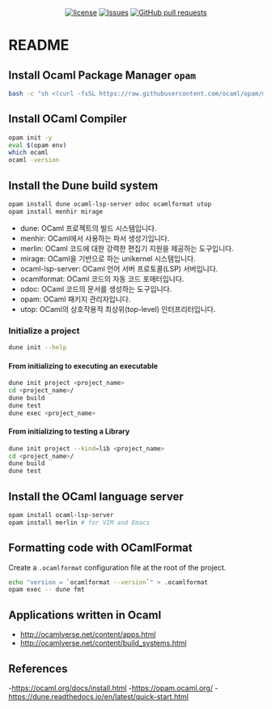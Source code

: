 <p align="center">
  <a href="https://github.com/mingyuchoo/ocaml-study-series/blob/main/LICENSE"><img alt="license" src="https://img.shields.io/github/license/mingyuchoo/ocaml-study-series"/></a>
  <a href="https://github.com/mingyuchoo/ocaml-study-series/issues"><img alt="Issues" src="https://img.shields.io/github/issues/mingyuchoo/ocaml-study-series?color=appveyor" /></a>
  <a href="https://github.com/mingyuchoo/ocaml-study-series/pulls"><img alt="GitHub pull requests" src="https://img.shields.io/github/issues-pr/mingyuchoo/ocaml-study-series?color=appveyor" /></a>
</p>

# README

## Install Ocaml Package Manager `opam`

```bash
bash -c "sh <(curl -fsSL https://raw.githubusercontent.com/ocaml/opam/master/shell/install.sh)"
```

## Install OCaml Compiler

```bash
opam init -y
eval $(opam env)
which ocaml
ocaml -version
```

## Install the Dune build system

```bash
opam install dune ocaml-lsp-server odoc ocamlformat utop
opam install menhir mirage
```

- dune: OCaml 프로젝트의 빌드 시스템입니다.
- menhir: OCaml에서 사용하는 파서 생성기입니다.
- merlin: OCaml 코드에 대한 강력한 편집기 지원을 제공하는 도구입니다.
- mirage: OCaml을 기반으로 하는 unikernel 시스템입니다.
- ocaml-lsp-server: OCaml 언어 서버 프로토콜(LSP) 서버입니다.
- ocamlformat: OCaml 코드의 자동 코드 포매터입니다.
- odoc: OCaml 코드의 문서를 생성하는 도구입니다.
- opam: OCaml 패키지 관리자입니다.
- utop: OCaml의 상호작용적 최상위(top-level) 인터프리터입니다.

### Initialize a project

```bash
dune init --help
```

#### From initializing to executing an executable

```bash
dune init project <project_name>
cd <project_name>/
dune build
dune test
dune exec <project_name>
```

#### From initializing to testing a Library

```bash
dune init project --kind=lib <project_name>
cd <project_name>/
dune build
dune test
```

## Install the OCaml language server

```bash
opam install ocaml-lsp-server
opam install merlin # for VIM and Emacs
```

## Formatting code with OCamlFormat

Create a `.ocamlformat` configuration file at the root of the project.

```bash
echo "version = `ocamlformat --version`" > .ocamlformat
opam exec -- dune fmt
```

## Applications written in Ocaml

- <http://ocamlverse.net/content/apps.html>
- <http://ocamlverse.net/content/build_systems.html>

## References

-<https://ocaml.org/docs/install.html> -<https://opam.ocaml.org/> -<https://dune.readthedocs.io/en/latest/quick-start.html>
